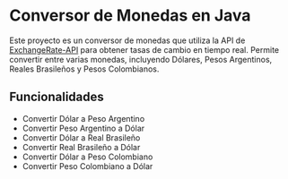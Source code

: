 # Conversor de Monedas en Java

Este proyecto es un conversor de monedas que utiliza la API de [ExchangeRate-API](https://www.exchangerate-api.com/) para obtener tasas de cambio en tiempo real. Permite convertir entre varias monedas, incluyendo Dólares, Pesos Argentinos, Reales Brasileños y Pesos Colombianos.

## Funcionalidades

- Convertir Dólar a Peso Argentino
- Convertir Peso Argentino a Dólar
- Convertir Dólar a Real Brasileño
- Convertir Real Brasileño a Dólar
- Convertir Dólar a Peso Colombiano
- Convertir Peso Colombiano a Dólar

